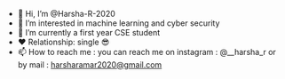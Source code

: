 - 👋 Hi, I’m @Harsha-R-2020
- 👀 I’m interested in machine learning and cyber security
- 🌱 I’m currently a first year CSE student
- ❤️ Relationship: single 😎
- 📫 How to reach me :
you can reach me on instagram : @__harsha_r
or by mail : harsharamar2020@gmail.com

<!---
Harsha-R-2020/Harsha-R-2020 is a ✨ special ✨ repository because its `README.md` (this file) appears on your GitHub profile.
You can click the Preview link to take a look at your changes.
--->
